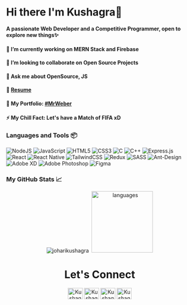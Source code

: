 # Hi there I'm Kushagra👋

**A passionate Web Developer and a Competitive Programmer, open to explore new things✨**

#### 🔭 I’m currently working on MERN Stack and Firebase
<!-- #### 🌱 I’m currently learning Next.Js -->
#### 👯 I’m looking to collaborate on Open Source Projects
#### 💬 Ask me about OpenSource, JS
#### 📝 [Resume](https://drive.google.com/file/d/1k7XltJQJr5iHFAONiKRqjfcyLKIsdVUc/view?usp=sharing)
#### 👋 My Portfolio: <a href="https://mrweber.netlify.app/">#MrWeber</a>
#### ⚡ My Chill Fact: Let's have a Match of FIFA xD

### Languages and Tools 📦
<div style="display:inline-block">
<img alt="NodeJS" src="https://img.shields.io/badge/node.js-%2343853D.svg?style=for-the-badge&logo=node-dot-js&logoColor=white"/>
<img alt="JavaScript" src="https://img.shields.io/badge/javascript-%23323330.svg?style=for-the-badge&logo=javascript&logoColor=%23F7DF1E"/>
<!-- <img alt="TypeScript" src="https://img.shields.io/badge/typescript-%23007ACC.svg?style=for-the-badge&logo=typescript&logoColor=white"/> -->
<img alt="HTML5" src="https://img.shields.io/badge/html5-%23E34F26.svg?style=for-the-badge&logo=html5&logoColor=white"/>
<img alt="CSS3" src="https://img.shields.io/badge/css3-%231572B6.svg?style=for-the-badge&logo=css3&logoColor=white"/>
<img alt="C" src="https://img.shields.io/badge/c-%2300599C.svg?style=for-the-badge&logo=c&logoColor=white"/>
<img alt="C++" src="https://img.shields.io/badge/c++-%2300599C.svg?style=for-the-badge&logo=c%2B%2B&ogoColor=white"/>
<img alt="Express.js" src="https://img.shields.io/badge/express.js-%23404d59.svg?style=for-the-badge&logo=express&logoColor=%2361DAFB"/>
<img alt="React" src="https://img.shields.io/badge/react-%2320232a.svg?style=for-the-badge&logo=react&logoColor=%2361DAFB"/>
<img alt="React Native" src="https://img.shields.io/badge/react_native-%2320232a.svg?style=for-the-badge&logo=react&logoColor=%2361DAFB"/>
<img alt="TailwindCSS" src="https://img.shields.io/badge/tailwindcss-%2338B2AC.svg?style=for-the-badge&logo=tailwind-css&logoColor=white"/>
<img alt="Redux" src="https://img.shields.io/badge/redux-%23593d88.svg?style=for-the-badge&logo=redux&logoColor=white"/>
<img alt="SASS" src="https://img.shields.io/badge/SASS-hotpink.svg?style=for-the-badge&logo=SASS&logoColor=white"/>  
<img alt="Ant-Design" src="https://img.shields.io/badge/-AntDesign-%230170FE?style=for-the-badge&logo=ant-design&logoColor=white"/>
<img alt="Adobe XD" src="https://img.shields.io/badge/adobexd-%23FF26BE.svg?style=for-the-badge&logo=adobexd&logoColor=white"/>
<img alt="Adobe Photoshop" src="https://img.shields.io/badge/adobephotoshop-%2331A8FF.svg?style=for-the-badge&logo=adobephotoshop&logoColor=white"/>
<img alt="Figma" src="https://img.shields.io/badge/figma-%23F24E1E.svg?style=for-the-badge&logo=figma&logoColor=white"/>
</div>



### My GitHub Stats 📈
<div align="center">
 <img src="https://github-readme-stats.vercel.app/api?username=joharikushagra&show_icons=true&theme=gotham" alt="joharikushagra" />&nbsp
 <img src="https://github-readme-stats.vercel.app/api/top-langs/?username=joharikushagra&layout=compact&theme=gotham" alt="languages" height="165"/>
 </div>

<h1 align="center">Let's Connect</h3>
<div align="center">
<a href="https://www.linkedin.com/in/kushagra-johari/" target="blank"><img align="center" src="https://cdn.jsdelivr.net/npm/simple-icons@3.0.1/icons/linkedin.svg" alt="Kushagra_Johari" height="30" width="40" /></a>
<a href="https://www.instagram.com/kushagra_johari/" target="blank"><img align="center" src="https://cdn.jsdelivr.net/npm/simple-icons@3.0.1/icons/instagram.svg" alt="Kushagra_Johari" height="30" width="40" /></a>
<a href="https://www.codechef.com/users/alcatraz2001" target="blank"><img align="center" src="https://cdn.jsdelivr.net/npm/simple-icons@3.0.1/icons/codechef.svg" alt="Kushagra_Johari" height="30" width="40" /></a>
<a href="https://codeforces.com/profile/alcatraz2001" target="blank"><img align="center" src="https://cdn.jsdelivr.net/npm/simple-icons@3.0.1/icons/codeforces.svg" alt="Kushagra_Johari" height="30" width="40" /></a>
</div>
 

<!--
#### 📫 How to reach me: <a href="https://www.linkedin.com/in/kushagra-johari-707183191/">LinkedIn</a>
Here are some ideas to get you started:
- 🤔 I’m looking for help with ...
- 😄 Pronouns: ...->
<!--**joharikushagra/joharikushagra** is a ✨ _special_ ✨ repository because its `README.md` (this file) appears on your GitHub profile.->

